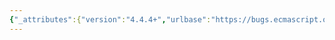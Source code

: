 ```yaml
---
{"_attributes":{"version":"4.4.4+","urlbase":"https://bugs.ecmascript.org/","maintainer":"dherman@mozilla.com"},"bug":{"bug_id":1771,"creation_ts":"2013-08-13 08:13:00 -0700","short_desc":"15.7.2.1: Wrong reference 15.7.4 -> 15.7.3","delta_ts":"2013-08-23 08:22:11 -0700","product":"Draft for 6th Edition","component":"editorial issue","version":"Rev 16: July 15, 2013 Draft","rep_platform":"All","op_sys":"All","bug_status":"RESOLVED","resolution":"FIXED","priority":"Normal","bug_severity":"normal","everconfirmed":true,"reporter":{"uid":"andrebargull","name":"André Bargull"},"assigned_to":{"uid":"allen","name":"Allen Wirfs-Brock"},"long_desc":[{"commentid":4869,"comment_count":0,"who":{"uid":"andrebargull","name":"André Bargull"},"bug_when":"2013-08-13 08:13:41 -0700","thetext":"15.7.2.1 Number.prototype:\n\nChange reference from 15.7.4 to 15.7.3"},{"commentid":4888,"comment_count":1,"who":{"uid":"allen","name":"Allen Wirfs-Brock"},"bug_when":"2013-08-14 15:43:37 -0700","thetext":"fixed in rev17 editor's draft"},{"commentid":5042,"comment_count":2,"who":{"uid":"allen","name":"Allen Wirfs-Brock"},"bug_when":"2013-08-23 08:22:11 -0700","thetext":"fixed in rev17, August 23, 2013 draft"}]}}
---
```

